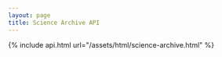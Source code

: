 ```yaml
---
layout: page
title: Science Archive API
---
```


{% include api.html url="/assets/html/science-archive.html" %}
